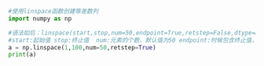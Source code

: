 
<BlogInfo id="38" title="8.linspace函数" author="白日梦想猿" pv=0 read_times=0 pre_cost_time=0分12秒 category="numpy学习" tag_list="['numpy学习']" create_time="2020.04.22 16:43:26" update_time="2020.04.22 16:50:24" />

```python
#使用linspace函数创建等差数列
import numpy as np

#语法如后：linspace(start,stop,num=50,endpoint=True,retstep=False,dtype=None)
#start:起始值 stop:终止值  num:元素的个数，默认值为50 endpoint:时候包含终止值，默认包含 retstep:时候显示间距
a = np.linspace(1,100,num=50,retstep=True)
print(a)

```
